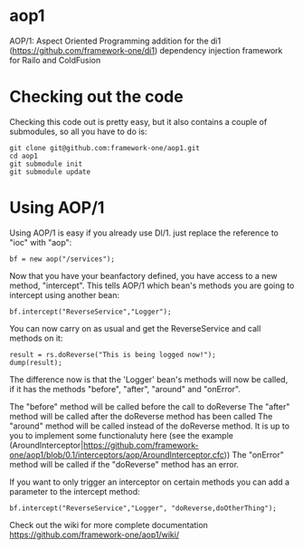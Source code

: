 aop1
====

AOP/1: Aspect Oriented Programming addition for the di1 (https://github.com/framework-one/di1)  dependency injection  framework for Railo and ColdFusion

Checking out the code
=====================

Checking this code out is pretty easy, but it also contains a couple of submodules, so all you have to do is:

    git clone git@github.com:framework-one/aop1.git
    cd aop1
    git submodule init
    git submodule update

Using AOP/1
===========

Using AOP/1 is easy if you already use DI/1. just replace the reference to "ioc" with "aop":

	bf = new aop("/services");

Now that you have your beanfactory defined, you have access to a new method, "intercept". This tells AOP/1 which bean's methods you are going to intercept using another bean:

	bf.intercept("ReverseService","Logger");

You can now carry on as usual and get the ReverseService and call methods on it: 

	result = rs.doReverse("This is being logged now!");
	dump(result);

The difference now is that the 'Logger' bean's methods will now be called, if it has the methods "before", "after", "around" and "onError". 

The "before"  method will be called before the call to doReverse
The "after" method will be called after the doReverse method has been called
The "around" method will be called instead of the doReverse method. It is up to you to implement some functionaluty here (see the example (AroundInterceptor|https://github.com/framework-one/aop1/blob/0.1/interceptors/aop/AroundInterceptor.cfc))
The "onError" method will be called if the "doReverse" method has an error. 

If you want to only trigger an interceptor on certain methods you can add a parameter to the intercept method:

	bf.intercept("ReverseService","Logger", "doReverse,doOtherThing");


Check out the wiki for more complete documentation https://github.com/framework-one/aop1/wiki/
